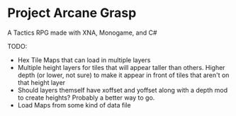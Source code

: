 # Project Arcane Grasp
A Tactics RPG made with XNA, Monogame, and C#

TODO:

- Hex Tile Maps that can load in multiple layers
- Multiple height layers for tiles that will appear taller than others. Higher depth (or lower, not sure) to make it appear in front of tiles that aren't on that height layer
- Should layers themself have xoffset and yoffset along with a depth mod to create heights? Probably a better way to go.
- Load Maps from some kind of data file
